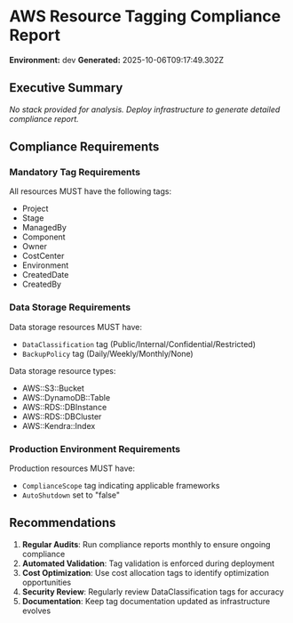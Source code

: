 # AWS Resource Tagging Compliance Report

**Environment:** dev
**Generated:** 2025-10-06T09:17:49.302Z

## Executive Summary

*No stack provided for analysis. Deploy infrastructure to generate detailed compliance report.*

## Compliance Requirements

### Mandatory Tag Requirements

All resources MUST have the following tags:

- Project
- Stage
- ManagedBy
- Component
- Owner
- CostCenter
- Environment
- CreatedDate
- CreatedBy

### Data Storage Requirements

Data storage resources MUST have:

- `DataClassification` tag (Public/Internal/Confidential/Restricted)
- `BackupPolicy` tag (Daily/Weekly/Monthly/None)

Data storage resource types:

- AWS::S3::Bucket
- AWS::DynamoDB::Table
- AWS::RDS::DBInstance
- AWS::RDS::DBCluster
- AWS::Kendra::Index

### Production Environment Requirements

Production resources MUST have:

- `ComplianceScope` tag indicating applicable frameworks
- `AutoShutdown` set to "false"

## Recommendations

1. **Regular Audits**: Run compliance reports monthly to ensure ongoing compliance
2. **Automated Validation**: Tag validation is enforced during deployment
3. **Cost Optimization**: Use cost allocation tags to identify optimization opportunities
4. **Security Review**: Regularly review DataClassification tags for accuracy
5. **Documentation**: Keep tag documentation updated as infrastructure evolves
